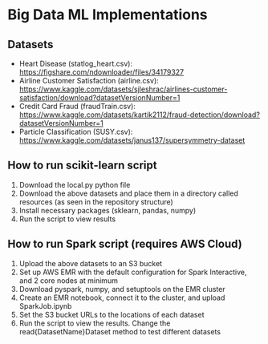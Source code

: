 # Big Data ML Implementations

## Datasets

- Heart Disease (statlog_heart.csv): https://figshare.com/ndownloader/files/34179327
- Airline Customer Satisfaction (airline.csv): https://www.kaggle.com/datasets/sjleshrac/airlines-customer-satisfaction/download?datasetVersionNumber=1
- Credit Card Fraud (fraudTrain.csv): https://www.kaggle.com/datasets/kartik2112/fraud-detection/download?datasetVersionNumber=1
- Particle Classification (SUSY.csv): https://www.kaggle.com/datasets/janus137/supersymmetry-dataset

## How to run scikit-learn script

1. Download the local.py python file
2. Download the above datasets and place them in a directory called resources (as seen in the repository structure)
3. Install necessary packages (sklearn, pandas, numpy)
4. Run the script to view results

## How to run Spark script (requires AWS Cloud)

1. Upload the above datasets to an S3 bucket
2. Set up AWS EMR with the default configuration for Spark Interactive, and 2 core nodes at minimum
3. Download pyspark, numpy, and setuptools on the EMR cluster
4. Create an EMR notebook, connect it to the cluster, and upload SparkJob.ipynb
5. Set the S3 bucket URLs to the locations of each dataset
6. Run the script to view the results. Change the read{DatasetName}Dataset method to test different datasets
